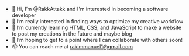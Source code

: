 - 👋 Hi, I’m @RakkAttakk and I'm interested in becoming a software developer
- 👀 I’m really interested in finding ways to optimize my creative workflow 
- 🌱 I’m currently learning HTML, CSS, and JavaScript to make a website to post my creations in the future and maybe blog
- 💞️ I’m hoping to get to a point where I can collaborate with others soon!
- 📫 You can reach me at rakimmanuel1@gmail.com


<!---
RakkAttakk/RakkAttakk is a ✨ special ✨ repository because its `README.md` (this file) appears on your GitHub profile.
You can click the Preview link to take a look at your changes.
--->
